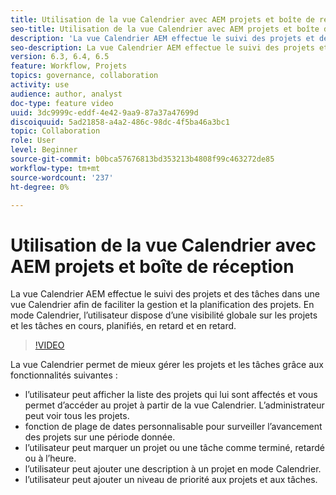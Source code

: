 ```yaml
---
title: Utilisation de la vue Calendrier avec AEM projets et boîte de réception
seo-title: Utilisation de la vue Calendrier avec AEM projets et boîte de réception
description: 'La vue Calendrier AEM effectue le suivi des projets et des tâches dans une vue Calendrier afin de faciliter la gestion et la planification des projets. En mode Calendrier, l’utilisateur dispose d’une visibilité globale sur les projets et les tâches en cours, planifiés, en retard et en retard. '
seo-description: La vue Calendrier AEM effectue le suivi des projets et des tâches dans une vue Calendrier afin de faciliter la gestion et la planification des projets. En mode Calendrier, l’utilisateur dispose d’une visibilité globale sur les projets et les tâches en cours, planifiés, en retard et en retard.
version: 6.3, 6.4, 6.5
feature: Workflow, Projets
topics: governance, collaboration
activity: use
audience: author, analyst
doc-type: feature video
uuid: 3dc9999c-eddf-4e42-9aa9-87a37a47699d
discoiquuid: 5ad21858-a4a2-486c-98dc-4f5ba46a3bc1
topic: Collaboration
role: User
level: Beginner
source-git-commit: b0bca57676813bd353213b4808f99c463272de85
workflow-type: tm+mt
source-wordcount: '237'
ht-degree: 0%

---
```



# Utilisation de la vue Calendrier avec AEM projets et boîte de réception

La vue Calendrier AEM effectue le suivi des projets et des tâches dans une vue Calendrier afin de faciliter la gestion et la planification des projets. En mode Calendrier, l’utilisateur dispose d’une visibilité globale sur les projets et les tâches en cours, planifiés, en retard et en retard.

>[!VIDEO](https://video.tv.adobe.com/v/16804/?quality=12&learn=on)

La vue Calendrier permet de mieux gérer les projets et les tâches grâce aux fonctionnalités suivantes :

* l’utilisateur peut afficher la liste des projets qui lui sont affectés et vous permet d’accéder au projet à partir de la vue Calendrier. L’administrateur peut voir tous les projets.
* fonction de plage de dates personnalisable pour surveiller l’avancement des projets sur une période donnée.
* l’utilisateur peut marquer un projet ou une tâche comme terminé, retardé ou à l’heure.
* l’utilisateur peut ajouter une description à un projet en mode Calendrier.
* l’utilisateur peut ajouter un niveau de priorité aux projets et aux tâches.
